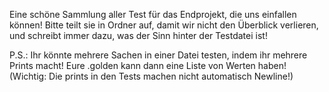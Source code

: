 Eine schöne Sammlung aller Test für das Endprojekt, die uns einfallen können! Bitte teilt sie in Ordner auf, damit wir nicht den Überblick verlieren, und schreibt immer dazu, was der Sinn hinter der Testdatei ist!

P.S.: Ihr könnte mehrere Sachen in einer Datei testen, indem ihr mehrere Prints macht! Eure .golden kann dann eine Liste von Werten haben! (Wichtig: Die prints in den Tests machen nicht automatisch Newline!)
